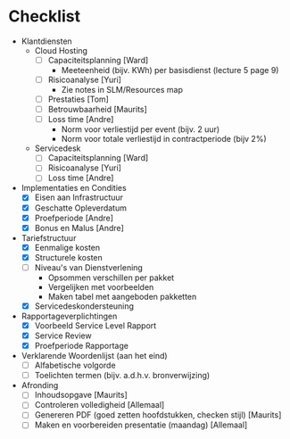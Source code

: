 # Checklist

- Klantdiensten
	- Cloud Hosting
		- [ ] Capaciteitsplanning [Ward]
			- Meeteenheid (bijv. KWh) per basisdienst (lecture 5 page 9)
		- [ ] Risicoanalyse [Yuri]
			- Zie notes in SLM/Resources map
		- [ ] Prestaties [Tom]
		- [ ] Betrouwbaarheid [Maurits]
		- [ ] Loss time [Andre]
			- Norm voor verliestijd per event (bijv. 2 uur)
			- Norm voor totale verliestijd in contractperiode (bijv 2%)
	- Servicedesk
		- [ ] Capaciteitsplanning [Ward]
		- [ ] Risicoanalyse [Yuri]
		- [ ] Loss time [Andre]
- Implementaties en Condities
	- [x] Eisen aan Infrastructuur
	- [x] Geschatte Opleverdatum
	- [x] Proefperiode [Andre]
	- [x] Bonus en Malus [Andre]
- Tariefstructuur
	- [x] Eenmalige kosten
	- [x] Structurele kosten
	- [ ] Niveau's van Dienstverlening
		- Opsommen verschillen per pakket
		- Vergelijken met voorbeelden
		- Maken tabel met aangeboden pakketten
	- [x] Servicedeskondersteuning
- Rapportageverplichtingen
	- [x] Voorbeeld Service Level Rapport
	- [x] Service Review
	- [x] Proefperiode Rapportage
- Verklarende Woordenlijst (aan het eind)
	- [ ] Alfabetische volgorde
	- [ ] Toelichten termen (bijv. a.d.h.v. bronverwijzing)
- Afronding
	- [ ] Inhoudsopgave [Maurits]
	- [ ] Controleren volledigheid [Allemaal]
	- [ ] Genereren PDF (goed zetten hoofdstukken, checken stijl) [Maurits]
	- [ ] Maken en voorbereiden presentatie (maandag) [Allemaal]
